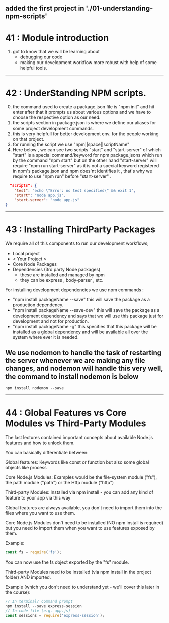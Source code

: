 ## added the first project in './01-understanding-npm-scripts'

# 41 : Module introduction 

1. got to know that we will be learning about 
    - debugging our code 
    - making our development workflow more robust with help of some helpful tools.


---

# 42 : UnderStanding NPM scripts.

0. the command used to create a package.json file is "npm init" and hit enter after that it prompts us about various options and we have to choose the respective option as  our need.
1. the scripts section in package.json is where we define our aliases for some project development commands.
2. this is very helpfull for better development env. for the people working on that project.
3. for running the script we use "npm||space||scriptName" 
4. Here  below , we can see two scripts "start" and "start-server" of which "start" is a special command/keyword for npm package.jsons which run by the command "npm start" but on the other hand "start-server" will require "npm run start-server" as it is not a special keyword registered in npm's package.json and npm does'nt identifies it , that's why we require to use "npm run" before "start-server" .
```json
  "scripts": {
    "test": "echo \"Error: no test specified\" && exit 1",
    "start": "node app.js",
    "start-server": "node app.js" 
}
```

---

# 43 : Installing ThirdParty Packages

 We require all of this components to run our development workflows;
- Local project
- < Your Project >
- Core Node Packages
- Dependencies (3rd party Node packages)
    - these are installed and managed by npm
    - they can be express , body-parser , etc.

For installing development dependencies we use npm commands :
- "npm install packageName --save" this will save the package as a production dependency.
- "npm install packageName --save-dev" this will save the package as a development dependency and says that we will use this package just for development and not for production.
- "npm install packageName -g" this specifies that this package will be installed as a global dependency and will be available all over the system where ever it is needed.

## We use nodemon to handle the task of restarting the server whenever we are making any file changes, and nodemon will handle this very well, the command to install nodemon is below

```shell
npm install nodemon --save
```

---

# 44 : Global Features vs Core Modules vs Third-Party Modules

The last lectures contained important concepts about available Node.js features and how to unlock them.

You can basically differentiate between:

Global features: Keywords like const or function but also some global objects like process

Core Node.js Modules: Examples would be the file-system module ("fs"), the path module ("path") or the Http module ("http")

Third-party Modules: Installed via npm install - you can add any kind of feature to your app via this way

Global features are always available, you don't need to import them into the files where you want to use them.

Core Node.js Modules don't need to be installed (NO npm install is required) but you need to import them when you want to use features exposed by them.

Example:

```js
const fs = require('fs');
```

You can now use the fs object exported by the "fs" module.

Third-party Modules need to be installed (via npm install in the project folder) AND imported.

Example (which you don't need to understand yet - we'll cover this later in the course):
```js
// In terminal/ command prompt
npm install --save express-session
// In code file (e.g. app.js)
const sessions = require('express-session');
```
